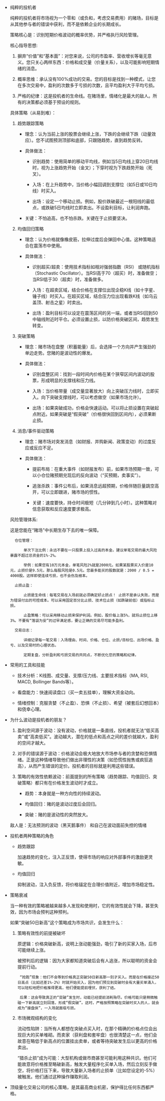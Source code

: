 * 纯粹的投机者

    纯粹的投机者将市场视为一个零和（或负和，考虑交易费用）的赌场，目标是从其他参与者的错误中获利，而不是依赖企业的长期成长。

    策略核心是：识别短期价格波动的概率优势，并严格执行风险管理。

    核心指导思想:

    1. 摒弃“价值”和“基本面”：对您来说，公司的市盈率、营收增长等毫无意义。您只关心两样东西：价格和成交量（价量关系），以及可能影响短期情绪的消息。

    2. 概率思维：承认没有100%成功的交易。您的目标是找到一种模式，让您在多次交易中，盈利的次数多于亏损的次数，且平均盈利大于平均亏损。

    3. 严格的纪律：这是投机者的生命线。在赌场里，情绪化是最大的敌人。所有的决策都必须基于预设的规则。

    具体策略（从易到难）：

    1. 趋势跟踪策略

        * 理念：认为当前上涨的股票会继续上涨，下跌的会继续下跌（动量效应）。您不试图预测顶部和底部，只跟随趋势，直到趋势反转。

        * 具体做法：

            * 识别趋势：使用简单的移动平均线，例如当5日均线上穿20日均线时，视为上涨趋势开始（金叉）；下穿时视为下跌趋势开始（死叉）。

            * 入场：在上升趋势中，当价格小幅回调到支撑位（如5日或10日均线）时买入。

            * 出场：设定一个移动止损。例如，股价跌破最近一根阳线的最低点，或跌破5日均线时立即卖出。不设盈利目标，让利润奔跑。

        * 关键：不怕追高，也不怕杀跌。关键在于止损要坚决。

    2. 均值回归策略

        * 理念：认为价格就像橡皮筋，拉伸过度后会弹回中心值。这种策略适合在震荡市中使用。

        * 具体做法：

            * 识别超买/超卖：使用技术指标如相对强弱指数（RSI） 或随机指标（Stochastic Oscillator）。当RSI高于70（超买）时，准备做空；当RSI低于30（超卖）时，准备做多。

            * 入场：在超卖区域，结合价格在支撑位出现企稳K线（如十字星、锤子线）时买入。在超买区域，结合压力位出现看跌K线（如乌云盖顶、射击之星）时卖出。

            * 出场：盈利目标可以设定在震荡区间的另一端，或者当RSI回到50中轴线附近时平仓。必须设置止损，以防价格突破区间，趋势发生转变。

    3. 突破策略

        * 理念：赌市场在盘整（积蓄能量）后，会选择一个方向并产生强劲的单边走势。您赌的是波动性的爆发。

        * 具体做法：

            * 识别盘整区间：找到一段时间内价格在某个狭窄区间内波动的股票，形成明显的支撑线和压力线。

            * 入场：当价格带量（成交量显著放大）向上突破压力线时，立即买入。向下突破支撑线时，可以考虑做空（如果市场允许）。

            * 出场：如果突破成功，价格会快速运动。可以将止损设置在突破起点附近。如果突破是“假突破”（价格很快回到区间内），必须果断止损。

    4. 消息/事件驱动策略

        * 理念：赌市场对突发消息（如财报、并购新闻、政策变动）的过度反应或反应不足。

        * 具体做法：

            * 提前布局：在重大事件（如财报发布）前，如果市场预期一致，可以小仓位赌预期兑现后的反向波动（“买预期，卖事实”）。

            * 追涨杀跌：事件公布后，如果消息远超预期，价格伴随巨量跳空高开，可以立即跟进，赌市场的惯性。

            * 关键：速度要快，持仓时间极短（几分钟到几小时）。这种策略对信息获取和反应速度要求极高。

    风险管理体系:

    这是您能在“赌场”中长期生存下去的唯一保障。

        仓位管理：

            单次下注比例：永远不要在一只股票上投入过高的本金。建议单笔交易的最大风险暴露不超过总资金的1%-2%。

            举例：如果您有10万元本金，单笔风险2%就是2000元。如果某股票买入价是10元，止损价是9.5元，那么每股风险是0.5元。您最多能买的股数就是：2000 / 0.5 = 4000股。这样即使连续亏损，也不会伤及根本。

        止损止盈：

            止损是生命线：每笔交易在入场前就必须确定好止损点！ 止损不是承认失败，而是为错误付出的可控成本。可以采用固定百分比止损、技术位止损（如跌破前低）或指标止损。

            止盈策略：可以采用移动止损来保护利润。例如，股价每上涨5%，就将止损位上移3%。不要有“落袋为安”的过早满足感，要让正确的交易尽可能多盈利。

        交易日志：

            详细记录每一笔交易：入场理由、时间、价格、仓位、止损/目标位、出场价格、盈亏、以及交易时的心理状态。

            定期复盘，分析盈利和亏损交易的共同点，不断优化您的策略和纪律。

* 常用的工具和技能

    * 技术分析：K线图、成交量、支撑/压力线、主要技术指标（MA, RSI, MACD, Bollinger Bands等）。

    * 看盘能力：快速阅读盘口（买一卖五挂单），理解大资金动向。

    * 情绪控制：克服贪婪（不止盈）、恐惧（不止损）、希望（被套后幻想回本）和侥幸心理。

* 为什么波动是投机者的朋友？

    1. 盈利空间源于波动：没有波动，价格就是一条直线，投机者就无法“低买高卖”或“高卖低买”。波动越大，潜在的低点和高点之间的差价就越大，盈利的空间才越大。

    2. 对手的错误源于波动：价格波动会极大地放大市场参与者的贪婪和恐惧情绪。正是这种情绪导致他们做出非理性的决策（如恐慌性抛售或疯狂追高），从而产生错误的定价。投机者的目标就是利用这些错误。

    3. 策略的有效性依赖波动：前面提到的所有策略（趋势跟踪、均值回归、突破策略）都只有在价格发生波动时才成立。

        * 趋势：本身就是一种方向性的持续波动。

        * 均值回归：赌的是波动过度后会回归。

        * 突破：赌的是波动性的突然放大。

    敌人是：无法预测的波动（黑天鹅事件） 和自己在波动面前失控的情绪

* 投机者两种策略的角色

    * 趋势跟踪

        加速趋势的变化，注入正反馈，使得市场的响应对外部事件的激励更灵敏。

    * 均值回归

        抑制波动，注入负反馈，将价格锚定在合理价值附近，增加市场稳定性。

* 策略衰减

    当一种有效的策略被越来越多人发现和使用时，它的有效性就会下降，甚至失效，因为市场会预判这种预判。

    如果“突破50日新高”这个策略成为市场共识，会发生什么：

    1. 策略有效性的前提被破坏

        原逻辑：价格突破新高，说明上涨动能强劲，吸引了新的买家入场，后市可能继续上涨。

        被预判后的逻辑：因为大家都知道突破后会有人追涨，所以聪明的资金会提前行动。

            “抢跑”现象：他们不会等到价格真正突破50日新高那一刻才买入。而是在价格接近50日高点（比如还差1%-2%）时就开始买入，因为他们预见到突破时会有大量买单涌入，可以轻松地把价格推得更高，他们便能提前埋伏，获利了结。

            后果：这会导致真正的“突破”发生时，动能已经提前消耗殆尽。价格可能只是稍微触碰一下新高就立刻回落，形成“假突破”。这时，严格按照策略在突破时买入的人，就会成为“接盘侠”，一入场就面临亏损。

    2. 市场微观结构的变化

        流动性陷阱：当所有人都想在突破点买入时，在那个精确的价格点位会出现巨大的买单堆砌。而卖家（获利盘和套牢盘）也很清楚这一点，他们会故意在略低于新高点的位置挂出卖单，或者等待突破发生后以更高的价格卖出。

        “猎杀止损”成为可能：大型机构或做市商甚至可能利用这种共识。他们可能故意将价格推至略破新高，触发大量程序化买单入场，然后立刻反手做空，将价格打压下来，导致大量新入场者的止损单（比如您设定的-5%）被触发。他们通过这种操作赚取利润。

* 顶级量化交易公司的核心策略，是其最高商业机密，保护得比任何东西都严格。